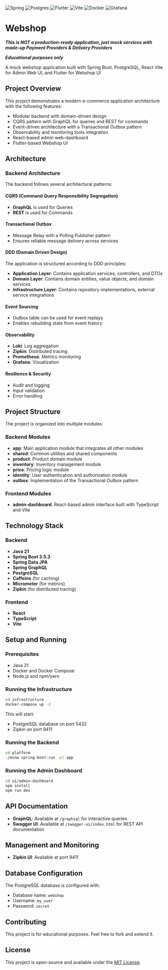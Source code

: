 ![Spring](https://img.shields.io/badge/spring-%236DB33F.svg?style=for-the-badge&logo=spring&logoColor=white)
![Postgres](https://img.shields.io/badge/postgres-%23316192.svg?style=for-the-badge&logo=postgresql&logoColor=white)
![Flutter](https://img.shields.io/badge/Flutter-%2302569B.svg?style=for-the-badge&logo=Flutter&logoColor=white)
![Vite](https://img.shields.io/badge/vite-%23646CFF.svg?style=for-the-badge&logo=vite&logoColor=white)
![Docker](https://img.shields.io/badge/docker-%230db7ed.svg?style=for-the-badge&logo=docker&logoColor=white)
![Grafana](https://img.shields.io/badge/grafana-%23F46800.svg?style=for-the-badge&logo=grafana&logoColor=white)

# Webshop

***This is NOT a production-ready application, just mock services with made-up Payment Providers & Delivery Providers***

***Educational purposes only***

A mock webshop application built with Spring Boot, PostgreSQL, React Vite for Admin Web UI, and Flutter for Webshop
UI

## Project Overview

This project demonstrates a modern e-commerce application architecture with the following features:

- Modular backend with domain-driven design
- CQRS pattern with GraphQL for queries and REST for commands
- Event-driven architecture with a Transactional Outbox pattern
- Observability and monitoring tools integration
- React-based admin web-dashboard
- Flutter-based Webshop UI

## Architecture

### Backend Architecture

The backend follows several architectural patterns:

#### CQRS (Command Query Responsibility Segregation)

- **GraphQL** is used for Queries
- **REST** is used for Commands

#### Transactional Outbox

- Message Relay with a Polling Publisher pattern
- Ensures reliable message delivery across services

#### DDD (Domain Driven Design)

The application is structured according to DDD principles:

- **Application Layer**: Contains application services, controllers, and DTOs
- **Domain Layer**: Contains domain entities, value objects, and domain services
- **Infrastructure Layer**: Contains repository implementations, external service integrations

#### Event Sourcing

- Outbox table can be used for event replays
- Enables rebuilding state from event history

#### Observability

- **Loki**: Log aggregation
- **Zipkin**: Distributed tracing
- **Prometheus**: Metrics monitoring
- **Grafana**: Visualization

#### Resilience & Security

- Audit and logging
- Input validation
- Error handling

## Project Structure

The project is organized into multiple modules:

### Backend Modules

- **app**: Main application module that integrates all other modules
- **shared**: Common utilities and shared components
- **product**: Product domain module
- **inventory**: Inventory management module
- **price**: Pricing logic module
- **identity**: User authentication and authorization module
- **outbox**: Implementation of the Transactional Outbox pattern

### Frontend Modules

- **admin-dashboard**: React-based admin interface built with TypeScript and Vite

## Technology Stack

### Backend

- **Java 21**
- **Spring Boot 3.5.3**
- **Spring Data JPA**
- **Spring GraphQL**
- **PostgreSQL**
- **Caffeine** (for caching)
- **Micrometer** (for metrics)
- **Zipkin** (for distributed tracing)

### Frontend

- **React**
- **TypeScript**
- **Vite**

## Setup and Running

### Prerequisites

- Java 21
- Docker and Docker Compose
- Node.js and npm/yarn

### Running the Infrastructure

```bash
cd infrastructure
docker-compose up -d
```

This will start:

- PostgreSQL database on port 5432
- Zipkin on port 9411

### Running the Backend

```bash
cd platform
./mvnw spring-boot:run -pl app
```

### Running the Admin Dashboard

```bash
cd ui/admin-dashboard
npm install
npm run dev
```

## API Documentation

- **GraphQL**: Available at `/graphiql` for interactive queries
- **Swagger UI**: Available at `/swagger-ui/index.html` for REST API documentation

## Management and Monitoring

- **Zipkin UI**: Available at port 9411

## Database Configuration

The PostgreSQL database is configured with:

- Database name: `webshop`
- Username: `my_user`
- Password: `secret`

## Contributing

This project is for educational purposes. Feel free to fork and extend it.

## License

This project is open-source and available under the [MIT License](LICENSE).
